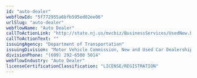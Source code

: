 ```yaml
---
id: "auto-dealer"
webflowId: "5f772955a6bfb595ed02ee06"
urlSlug: "auto-dealer"
webflowName: "Auto Dealer"
callToActionLink: "http://state.nj.us/mvcbiz/BusinessServices/UsedNew.htm"
callToActionText: ""
issuingAgency: "Department of Transportation"
issuingDivision: "Motor Vehicle Commission, New and Used Car Dealerships and Leasing Licenses"
divisionPhone: "(609) 292-6500 5014"
webflowIndustry: "Auto Dealer"
licenseCertificationClassification: "LICENSE/REGISTRATION"
---
```

